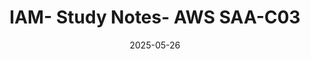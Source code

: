 ---
layout: post
title: "IAM- Study Notes- AWS SAA-C03"
date: 2025-05-26
tags:
  - AWS
  - IAM
series: "AWS SAA Prep Notes"
series-alias: "saa-c03"
excerpt: "Explore AWS Identity and Access Management (IAM), the foundational service for securely managing access to AWS resources. This guide covers IAM users, groups, roles, policies, and best practices."
order: 2
---